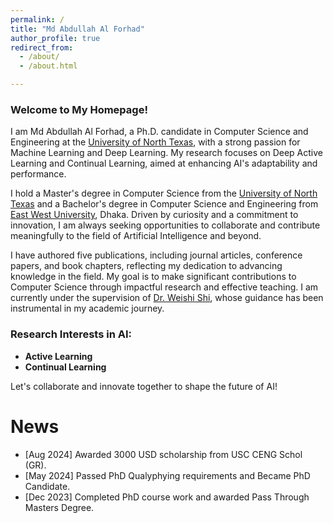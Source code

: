 ```yaml
---
permalink: /
title: "Md Abdullah Al Forhad"  
author_profile: true  
redirect_from:  
  - /about/  
  - /about.html  

---
```

### Welcome to My Homepage!  

I am Md Abdullah Al Forhad, a Ph.D. candidate in Computer Science and Engineering at the [University of North Texas](https://engineering.unt.edu/cse/index.html), with a strong passion for Machine Learning and Deep Learning. My research focuses on Deep Active Learning and Continual Learning, aimed at enhancing AI's adaptability and performance.  

I hold a Master's degree in Computer Science from the [University of North Texas](https://engineering.unt.edu/cse/index.html) and a Bachelor's degree in Computer Science and Engineering from [East West University](https://www.ewubd.edu/), Dhaka. Driven by curiosity and a commitment to innovation, I am always seeking opportunities to collaborate and contribute meaningfully to the field of Artificial Intelligence and beyond.  

I have authored five publications, including journal articles, conference papers, and book chapters, reflecting my dedication to advancing knowledge in the field. My goal is to make significant contributions to Computer Science through impactful research and effective teaching. I am currently under the supervision of [Dr. Weishi Shi](https://engineering.unt.edu/people/weishi-shi.html), whose guidance has been instrumental in my academic journey.  

### Research Interests in AI:  
- **Active Learning**  
- **Continual Learning**  

Let's collaborate and innovate together to shape the future of AI!  

News
======
<ul>
<li>
[Aug 2024] Awarded 3000 USD scholarship from USC CENG Schol (GR).
</li>
<li>
[May 2024] Passed PhD Qualyphying requirements and Became PhD Candidate.
</li>
<li>
[Dec 2023] Completed PhD course work and awarded Pass Through Masters Degree.
</li>
</ul>



<div style="margin-top: 50pt; margin-bottom: -50pt">
<script type="text/javascript" id="clustrmaps" src="//clustrmaps.com/map_v2.js?d=C_VEybtjeJcFT_y4U7SIlbpNHCxICGN4V7J3xkyIwMM&cl=ffffff&w=a"></script>
</div>